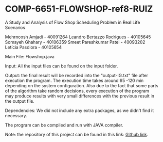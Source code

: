 # COMP-6651-FLOWSHOP-ref8-RUIZ

A Study and Analysis of Flow Shop Scheduling Problem in Real Life Scenarios


Mehrnoosh Amjadi - 40091264
Leandro Bertazzo Rodrigues - 40105645
Somayeh Ghahary - 40106359 
Smeet Pareshkumar Patel - 40093202
Letícia Pasdiora - 40105654

Main File: Flowshop.java
 
Input: All the input files can be found on the input folder.

Output: the final result will be recorded into the "output-IG.txt" file after execution the program. 
The execution time takes around 95 -120 min depending on the system configuration.
Also due to the fact that some parts of the algorithm take random decisions, 
every execution of the program may produce results with very small differences with the previous result in the output file. 

Dependencies: We did not include any extra packages, as we didn't find it necessary.

The program can be compiled and run with JAVA compiler.

Note: the repository of this project can be found in this link: 
[Github link](https://github.com/somayeghahari/COMP-6651-FLOWSHOP-ref8-RUIZ.git).
